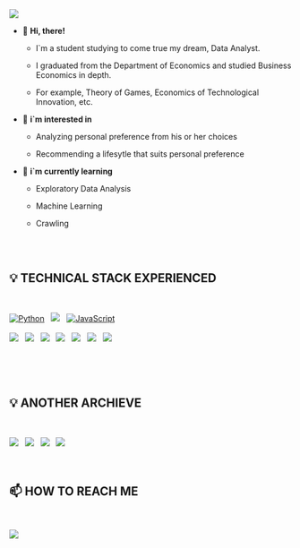 <img src="https://capsule-render.vercel.app/api?type=slice&color=04B431&height=160&section=header&text=WELCOME%20TO%20MY%20ARCHIEVE!&fontSize=50&fontColor=585858"/>

- 👋 **Hi, there!**

  - I`m a student studying to come true my dream, Data Analyst.
  
  - I graduated from the Department of Economics and studied Business Economics in depth.
  
  - For example, Theory of Games, Economics of Technological Innovation, etc.

- 👀 **i`m interested in**

  - Analyzing personal preference from his or her choices
  
  - Recommending a lifesytle that suits personal preference
  
- 🌱 **i`m currently learning**

  - Exploratory Data Analysis
  
  - Machine Learning

  - Crawling
<br>
</br>


## 💡 TECHNICAL STACK EXPERIENCED

<br>
<p align="left">
<a href="#">
<img alt="Python" src="https://img.shields.io/badge/python%20-%2314354C.svg?style=for-the-badge&logo=python&logoColor=white"/></a> &nbsp;
<a href="#">
<img src="https://img.shields.io/badge/MySQL-4479A1?style=for-the-badge&logo=MySQL&logoColor=white"/></a> &nbsp;
<a href="#">
<img alt="JavaScript" src="https://img.shields.io/badge/javascript%20-%23323330.svg?&style=for-the-badge&logo=javascript&logoColor=%23F7DF1E"/></a> &nbsp;
</br>
<br>
<a href="#">
<img src="https://img.shields.io/badge/numpy-013243?style=flat-square&logo=numpy&logoColor=white"/></a> &nbsp;
<a href="#">
<img src="https://img.shields.io/badge/pandas-150458?style=flat-square&logo=pandas&logoColor=white"/></a> &nbsp;
<a href="#">
<img src="https://img.shields.io/badge/plotly-3F4F75?style=flat-square&logo=Plotly&logoColor=white"/></a> &nbsp;
<a href="#">
<img src="https://img.shields.io/badge/streamlit-FF4B4B?style=flat-square&logo=Streamlit&logoColor=white"/></a> &nbsp;
<a href="#">
<img src="https://img.shields.io/badge/scikitlearn-F7931E?style=flat-square&logo=scikit-learn&logoColor=white"/></a> &nbsp;
<a href="#">
<img src="https://img.shields.io/badge/tensorflow-FF6F00?style=flat-square&logo=tensorflow&logoColor=white"/></a> &nbsp;
<a href="#">
<img src="https://img.shields.io/badge/selenium-43B02A?style=flat-square&logo=Selenium&logoColor=white"/></a> &nbsp;
</p>
</br>
<br>
</br>


## 💡 ANOTHER ARCHIEVE

<br>
<p align="left">
<a href="https://blog.naver.com/arnimjay727">
<img src="https://img.shields.io/badge/NAVER%20BLOG-03C75A?style=for-the-badge&logo=Naver&logoColor=white&link=https://blog.naver.com/arnimjay727"/></a> &nbsp;
<a href="https://brunch.co.kr/@jayjay727">
<img src="https://img.shields.io/badge/brunch-E6E6E6?style=for-the-badge&logo=Kakao&logoColor=black&link=https://brunch.co.kr/@jayjay727"/></a> &nbsp;
<a href="https://instagram.com/ruhig.arnim">
<img src="https://img.shields.io/badge/preference%20collection-E4405F?style=for-the-badge&logo=Instagram&logoColor=white&link=https://instagram.com/ruhig.arnim"/></a> &nbsp;
<a href="https://instagram.com/insgiht.note.kr">
<img src="https://img.shields.io/badge/piece%20of%20inspiration-E4405F?style=for-the-badge&logo=Instagram&logoColor=white&link=https://instagram.com/insight.note.kr"/></a> &nbsp;
</br>
<br>
</br>


## 📫 HOW TO REACH ME

<br>
<p align="left">
<a href="mailto:jayarnim727@gmail.com">
<img src="https://img.shields.io/badge/jayarnim727@gmail.com-d14836?style=for-the-badge&logo=Gmail&logoColor=white&link=mailto:jayarnim727@gmail.com"/></a> &nbsp;
</br>


<!---
jayarnim/jayarnim is a ✨ special ✨ repository because its `README.md` (this file) appears on your GitHub profile.
You can click the Preview link to take a look at your changes.
--->
